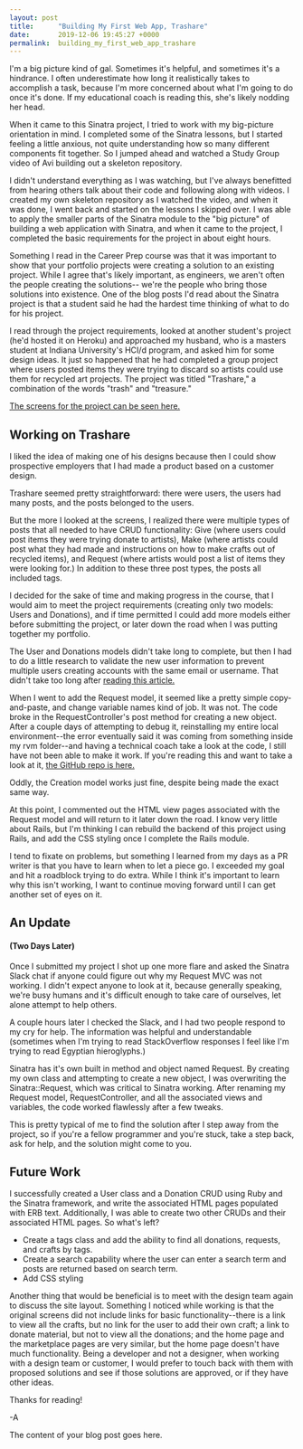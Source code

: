 ```yaml
---
layout: post
title:      "Building My First Web App, Trashare"
date:       2019-12-06 19:45:27 +0000
permalink:  building_my_first_web_app_trashare
---
```


I'm a big picture kind of gal. Sometimes it's helpful, and sometimes it's a hindrance. I often underestimate how long it realistically takes to accomplish a task, because I'm more concerned about what I'm going to do once it's done. If my educational coach is reading this, she's likely nodding her head.

When it came to this Sinatra project, I tried to work with my big-picture orientation in mind. I completed some of the Sinatra lessons, but I started feeling a little anxious, not quite understanding how so many different components fit together. So I jumped ahead and watched a Study Group video of Avi building out a skeleton repository. 

I didn't understand everything as I was watching, but I've always benefitted from hearing others talk about their code and following along with videos. I created my own skeleton repository as I watched the video, and when it was done, I went back and started on the lessons I skipped over. I was able to apply the smaller parts of the Sinatra module to the "big picture" of building a web application with Sinatra, and when it came to the project, I completed the basic requirements for the project in about eight hours.

Something I read in the Career Prep course was that it was important to show that your portfolio projects were creating a solution to an existing project. While I agree that's likely important, as engineers, we aren't often the people creating the solutions-- we're the people who bring those solutions into existence. One of the blog posts I'd read about the Sinatra project is that a student said he had the hardest time thinking of what to do for his project.

I read through the project requirements, looked at another student's project (he'd hosted it on Heroku) and approached my husband, who is a masters student at Indiana University's HCI/d program, and asked him for some design ideas. It just so happened that he had completed a group project where users posted items they were trying to discard so artists could use them for recycled art projects. The project was titled "Trashare," a combination of the words "trash" and "treasure."

[The screens for the project can be seen here.](https://projects.invisionapp.com/share/M4QSTUXY2HC#/screens)


## Working on Trashare
I liked the idea of making one of his designs because then I could show prospective employers that I had made a product based on a customer design.

Trashare seemed pretty straightforward: there were users, the users had many posts, and the posts belonged to the users.

But the more I looked at the screens, I realized there were multiple types of posts that all needed to have CRUD functionality: Give (where users could post items they were trying donate to artists), Make (where artists could post what they had made and instructions on how to make crafts out of recycled items), and Request (where artists would post a list of items they were looking for.) In addition to these three post types, the posts all included tags.

I decided for the sake of time and making progress in the course, that I would aim to meet the project requirements (creating only two models: Users and Donations), and if time permitted I could add more models either before submitting the project, or later down the road when I was putting together my portfolio.

The User and Donations models didn't take long to complete, but then I had to do a little research to validate the new user information to prevent multiple users creating accounts with the same email or username. That didn't take too long after [reading this article.](https://guides.rubyonrails.org/active_record_validations.html) 

When I went to add the Request model, it seemed like a pretty simple copy-and-paste, and change variable names kind of job. It was not. The code broke in the RequestController's post method for creating a new object. After a couple days of attempting to debug it, reinstalling my entire local environment--the error eventually said it was coming from something inside my rvm folder--and having a technical coach take a look at the code, I still have not been able to make it work. If you're reading this and want to take a look at it, [the GitHub repo is here.](https://github.com/helloamandamurphy/trashare) 

Oddly, the Creation model works just fine, despite being made the exact same way.

At this point, I commented out the HTML view pages associated with the Request model and will return to it later down the road. I know very little about Rails, but I'm thinking I can rebuild the backend of this project using Rails, and add the CSS styling once I complete the Rails module. 

I tend to fixate on problems, but something I learned from my days as a PR writer is that you have to learn when to let a piece go. I exceeded my goal and hit a  roadblock trying to do extra. While I think it's important to learn why this isn't working, I want to continue moving forward until I can get another set of eyes on it. 

## An Update
#### (Two Days Later)
Once I submitted my project I shot up one more flare and asked the Sinatra Slack chat if anyone could figure out why my Request MVC was not working. I didn't expect anyone to look at it, because generally speaking, we're busy humans and it's difficult enough to take care of ourselves, let alone attempt to help others.

A couple hours later I checked the Slack, and I had two people respond to my cry for help. The information was helpful and understandable (sometimes when I'm trying to read StackOverflow responses I feel like I'm trying to read Egyptian hieroglyphs.)

Sinatra has it's own built in method and object named Request. By creating my own class and attempting to create a new object, I was overwriting the Sinatra::Request, which was critical to Sinatra working. After renaming my Request model, RequestController, and all the associated views and variables, the code worked flawlessly after a few tweaks.

This is pretty typical of me to find the solution after I step away from the project, so if you're a fellow programmer and you're stuck, take a step back, ask for help, and the solution might come to you.

## Future Work
I successfully created a User class and a Donation CRUD using Ruby and the Sinatra framework, and write the associated HTML pages populated with ERB text. Additionally, I was able to create two other CRUDs and their associated HTML pages. So what's left? 

* Create a tags class and add the ability to find all donations, requests, and crafts by tags.
* Create a search capability where the user can enter a search term and posts are returned based on search term.
* Add CSS styling

Another thing that would be beneficial is to meet with the design team again to discuss the site layout. Something I noticed while working is that the original screens did not include links for basic functionality--there is a link to view all the crafts, but no link for the user to add their own craft; a link to donate material, but not to view all the donations; and the home page and the marketplace pages are very similar, but the home page doesn't have much functionality. Being a developer and not a designer, when working with a design team or customer, I would prefer to touch back with them with proposed solutions and see if those solutions are approved, or if they have other ideas.

Thanks for reading!

-A

The content of your blog post goes here.
